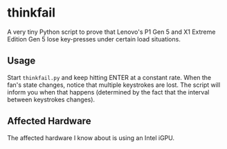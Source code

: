 # thinkfail

A very tiny Python script to prove that Lenovo's P1 Gen 5 and X1 Extreme Edition Gen 5 lose key-presses under certain load situations.

## Usage

Start `thinkfail.py` and keep hitting ENTER at a constant rate. When the fan's state changes, notice that multiple keystrokes are lost. The script will inform you when that happens (determined by the fact that the interval between keystrokes changes).

## Affected Hardware

The affected hardware I know about is using an Intel iGPU.
